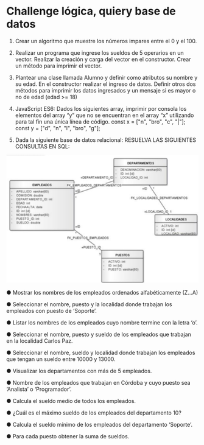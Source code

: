 # Challenge lógica, quiery base de datos

1. Crear un algoritmo que muestre los números impares entre el 0 y el 100.

2. Realizar un programa que ingrese los sueldos de 5 operarios en un vector.
Realizar la creación y carga del vector en el constructor. Crear un método para
imprimir el vector.

3. Plantear una clase llamada Alumno y definir como atributos su nombre y su
edad. En el constructor realizar el ingreso de datos. Definir otros dos métodos
para imprimir los datos ingresados y un mensaje si es mayor o no de edad (edad >= 18)

4. JavaScript ES6: Dados los siguientes array, imprimir por consola los elementos
del array “y” que no se encuentran en el array “x” utilizando para tal fin una
única línea de código. const x = ["n", "bro", "c", "|"]; const y = ["d", "n", "l",
"bro", "g"];

5. Dada la siguiente base de datos relacional: RESUELVA LAS SIGUIENTES
CONSULTAS EN SQL:

![alt text](image.png)

● Mostrar los nombres de los empleados ordenados alfabéticamente (Z...A)

● Seleccionar el nombre, puesto y la localidad donde trabajan los empleados con puesto de
‘Soporte’.

● Listar los nombres de los empleados cuyo nombre termine con la letra ‘o’.

● Seleccionar el nombre, puesto y sueldo de los empleados que trabajan en la localidad Carlos Paz.

● Seleccionar el nombre, sueldo y localidad donde trabajan los empleados que tengan un
sueldo entre 10000 y 13000.

● Visualizar los departamentos con más de 5 empleados.

● Nombre de los empleados que trabajan en Córdoba y cuyo puesto sea ‘Analista’ o
‘Programador’.

● Calcula el sueldo medio de todos los empleados.

● ¿Cuál es el máximo sueldo de los empleados del departamento 10?

● Calcula el sueldo mínimo de los empleados del departamento ‘Soporte’.

● Para cada puesto obtener la suma de sueldos.